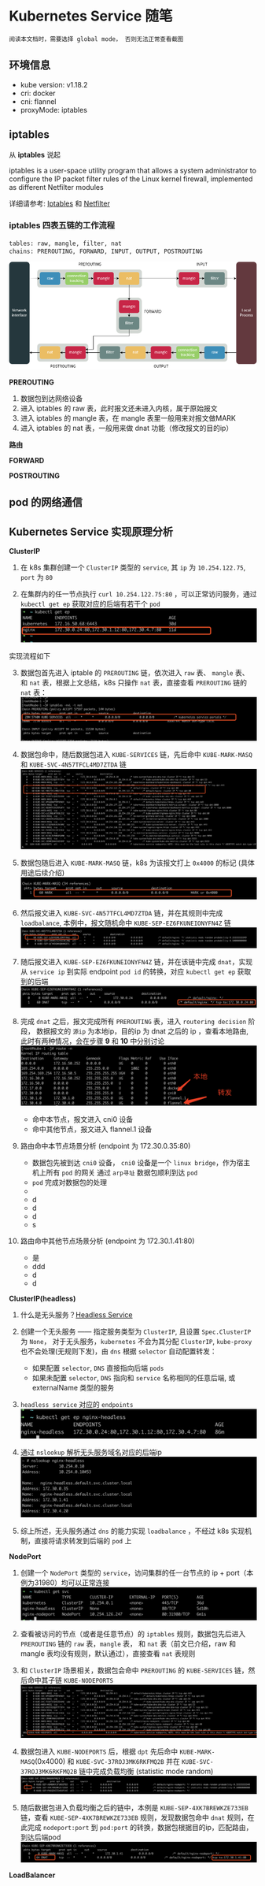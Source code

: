 # Kubernetes Service 随笔

```
阅读本文档时，需要选择 global mode， 否则无法正常查看截图
```

## 环境信息
- kube version: v1.18.2
- cri: docker
- cni: flannel
- proxyMode: iptables

## iptables
从 **iptables** 说起

iptables is a user-space utility program that allows a system administrator to configure the IP packet filter rules of the Linux kernel firewall, implemented as different Netfilter modules

详细请参考: [Iptables](https://en.wikipedia.org/wiki/Iptables) 和 [Netfilter](https://en.wikipedia.org/wiki/Netfilter)

### iptables 四表五链的工作流程
```
tables: raw, mangle, filter, nat
chains: PREROUTING, FORWARD, INPUT, OUTPUT, POSTROUTING
```

![iptables](./pictures/iptablesflow.png)

**PREROUTING**
1. 数据包到达网络设备
2. 进入 iptables 的 raw 表，此时报文还未进入内核，属于原始报文
3. 进入 iptables 的 mangle 表，在 mangle 表里一般用来对报文做MARK
4. 进入 iptables 的 nat 表，一般用来做 dnat 功能（修改报文的目的ip）

**路由** 

**FORWARD**

**POSTROUTING**

## pod 的网络通信


## Kubernetes Service 实现原理分析

**ClusterIP**

1. 在 k8s 集群创建一个 `ClusterIP` 类型的 `service`, 其 `ip` 为 `10.254.122.75`, `port` 为 `80`

2. 在集群内的任一节点执行 `curl 10.254.122.75:80` ，可以正常访问服务，通过 `kubectl get ep` 获取对应的后端有若干个 `pod`
![endpoint](./pictures/endpoints.png)

实现流程如下

3. 数据包首先进入 iptable 的 `PREROUTING` 链，依次进入 `raw` 表、 `mangle` 表、 和 `nat` 表，根据上文总结，k8s 只操作 `nat` 表，直接查看  `PREROUTING` 链的 `nat` 表：
![PREROUTING](./pictures/clusterprerouting.png)

4. 数据包命中，随后数据包进入 `KUBE-SERVICES` 链，先后命中 `KUBE-MARK-MASQ` 和 `KUBE-SVC-4N57TFCL4MD7ZTDA` 链
![KUBE-SERVICES](./pictures/kube-services.png)

4. 数据包随后进入 `KUBE-MARK-MASQ` 链，k8s 为该报文打上 `0x4000` 的标记 (具体用途后续介绍)
![KUBE-MARK-MASQ](./pictures/KUBE-MARK-MASQ.png)

6. 然后报文进入 `KUBE-SVC-4N57TFCL4MD7ZTDA` 链，并在其规则中完成 `loadbalance`, 本例中，报文随机命中 `KUBE-SEP-EZ6FKUNEIONYFN4Z` 链
![KUBE-SVC-4N57TFCL4MD7ZTDA](./pictures/KUBE-SVC-4N57TFCL4MD7ZTDA.png)

7. 随后报文进入 `KUBE-SEP-EZ6FKUNEIONYFN4Z` 链，并在该链中完成 `dnat`，实现从 `service ip` 到实际 endpoint `pod id` 的转换，对应 `kubectl get ep` 获取到的后端
![KUBE-SEP-EZ6FKUNEIONYFN4Z](./pictures/KUBE-SEP-EZ6FKUNEIONYFN4Z.png)

8. 完成 `dnat` 之后，报文完成所有 `PREROUTING` 表，进入 `routering decision` 阶段，
数据报文的 `源ip` 为本地ip，目的ip 为 dnat 之后的 ip ，查看本地路由, 此时有两种情况，会在步骤 **9** 和 **10** 中分别讨论
![router](./pictures/router.png)
    - 命中本节点，报文进入 cni0 设备
    - 命中其他节点，报文进入 flannel.1 设备

1. 路由命中本节点场景分析 (endpoint 为 172.30.0.35:80)
    - 数据包先被到达 `cni0` 设备， `cni0` 设备是一个 `linux bridge`，作为宿主机上所有 `pod` 的网关 通过 `arp寻址` 数据包顺利到达 `pod`
    - `pod` 完成对数据包的处理
    - 
    - d
    - d
    - d
    - s

2.  路由命中其他节点场景分析 (endpoint 为 172.30.1.41:80)
    - 是
    - ddd
    - d
    - d

**ClusterIP(headless)**

1. 什么是无头服务？[Headless Service](https://kubernetes.io/docs/concepts/services-networking/service/#headless-services)

2. 创建一个无头服务 —— 指定服务类型为 `ClusterIP`, 且设置 `Spec.ClusterIP` 为 `None`， 对于无头服务，`kubernetes` 不会为其分配 `ClusterIP`, `kube-proxy` 也不会处理(无规则下发)，由 `dns` 根据 `selector` 自动配置转发：

    - 如果配置 `selector`, `DNS` 直接指向后端 `pods`
    - 如果未配置 `selector`, `DNS` 指向和 `service` 名称相同的任意后端, 或 externalName 类型的服务

3. `headless service` 对应的 `endpoints`
![headless](./pictures/headless-service.png)

4. 通过 `nslookup` 解析无头服务域名对应的后端ip
![nslookup](./pictures/headless2.png)

5. 综上所述，无头服务通过 `dns` 的能力实现 `loadbalance` ，不经过 k8s 实现机制，直接将请求转发到后端的 `pod` 上

**NodePort**

1. 创建一个 `NodePort` 类型的 `service`，访问集群的任一台节点的 ip + port（本例为31980）均可以正常连接
![nodeport](./pictures/nodeport.png)

2. 查看被访问的节点（或者是任意节点）的 `iptables` 规则，数据包先后进入 `PREROUTING` 链的 `raw` 表，`mangle` 表， 和 `nat` 表（前文已介绍，raw 和 mangle 表均没有规则，默认通过），直接查看 `nat` 表规则

3. 和 `ClusterIP` 场景相关，数据包会命中 `PREROUTING` 的 `KUBE-SERVICES` 链，然后命中其子链 `KUBE-NODEPORTS`
![kube-nodeport](./pictures/kube-nodeport.png)

4. 数据包进入 `KUBE-NODEPORTS` 后，根据 `dpt` 先后命中 `KUBE-MARK-MASQ`(0x4000) 和 `KUBE-SVC-37ROJ3MK6RKFMQ2B` 并在 `KUBE-SVC-37ROJ3MK6RKFMQ2B` 链中完成负载均衡 (statistic mode random)
![lb](./pictures/lb.png)

5. 随后数据包进入负载均衡之后的链中，本例是 `KUBE-SEP-4XK7BREWKZE733EB` 链，查看 `KUBE-SEP-4XK7BREWKZE733EB` 规则，发现数据包命中 `dnat` 规则，在此完成 `nodeport:port` 到 `pod:port` 的转换，数据包根据目的ip，匹配路由，到达后端pod
![nodednat](./pictures/nodednat.png)

**LoadBalancer**
